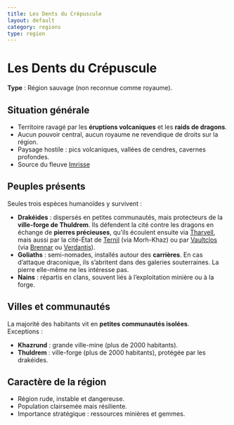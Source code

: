 ```yaml
---
title: Les Dents du Crépuscule
layout: default
category: regions
type: region
---
```


# Les Dents du Crépuscule  

**Type** : Région sauvage (non reconnue comme royaume).  

## Situation générale  
- Territoire ravagé par les **éruptions volcaniques** et les **raids de dragons**.  
- Aucun pouvoir central, aucun royaume ne revendique de droits sur la région.  
- Paysage hostile : pics volcaniques, vallées de cendres, cavernes profondes.  
- Source du fleuve [Imrisse](../fleuves/imrisse.md)

## Peuples présents  
Seules trois espèces humanoïdes y survivent :  
- **Drakéides** : dispersés en petites communautés, mais protecteurs de la **ville-forge de Thuldrem**. Ils défendent la cité contre les dragons en échange de **pierres précieuses**, qu’ils écoulent ensuite via [Tharvell](../royaumes/tharvell.md), mais aussi par la cité-État de [Ternil](../villes/ternil.md) (via Morh-Khaz) ou par [Vaultclos](../royaumes/vaultclos.md) (via [Brennar](../villes/brennar.md) ou [Verdantis](../villes/verdantis.md)).  
- **Goliaths** : semi-nomades, installés autour des **carrières**. En cas d’attaque draconique, ils s’abritent dans des galeries souterraines. La pierre elle-même ne les intéresse pas.  
- **Nains** : répartis en clans, souvent liés à l’exploitation minière ou à la forge.  


## Villes et communautés  
La majorité des habitants vit en **petites communautés isolées**.  
Exceptions :  
- **Khazrund** : grande ville-mine (plus de 2000 habitants).  
- **Thuldrem** : ville-forge (plus de 2000 habitants), protégée par les drakéides.  


## Caractère de la région  
- Région rude, instable et dangereuse.  
- Population clairsemée mais résiliente.  
- Importance stratégique : ressources minières et gemmes.  
